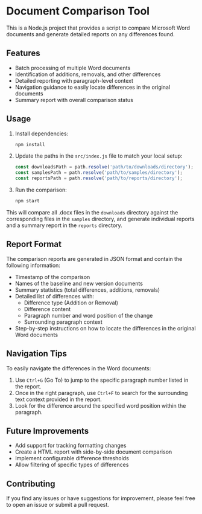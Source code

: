 # Document Comparison Tool

This is a Node.js project that provides a script to compare Microsoft Word documents and generate detailed reports on any differences found.

## Features

- Batch processing of multiple Word documents
- Identification of additions, removals, and other differences
- Detailed reporting with paragraph-level context
- Navigation guidance to easily locate differences in the original documents
- Summary report with overall comparison status

## Usage

1. Install dependencies:

   ```bash
   npm install
   ```

2. Update the paths in the `src/index.js` file to match your local setup:

   ```javascript
   const downloadsPath = path.resolve('path/to/downloads/directory');
   const samplesPath = path.resolve('path/to/samples/directory');
   const reportsPath = path.resolve('path/to/reports/directory');
   ```

3. Run the comparison:

   ```bash
   npm start
   ```

This will compare all .docx files in the `downloads` directory against the corresponding files in the `samples` directory, and generate individual reports and a summary report in the `reports` directory.

## Report Format

The comparison reports are generated in JSON format and contain the following information:

- Timestamp of the comparison
- Names of the baseline and new version documents
- Summary statistics (total differences, additions, removals)
- Detailed list of differences with:
  - Difference type (Addition or Removal)
  - Difference content
  - Paragraph number and word position of the change
  - Surrounding paragraph context
- Step-by-step instructions on how to locate the differences in the original Word documents

## Navigation Tips

To easily navigate the differences in the Word documents:

1. Use `Ctrl+G` (Go To) to jump to the specific paragraph number listed in the report.
2. Once in the right paragraph, use `Ctrl+F` to search for the surrounding text context provided in the report.
3. Look for the difference around the specified word position within the paragraph.

## Future Improvements

- Add support for tracking formatting changes
- Create a HTML report with side-by-side document comparison
- Implement configurable difference thresholds
- Allow filtering of specific types of differences

## Contributing

If you find any issues or have suggestions for improvement, please feel free to open an issue or submit a pull request.
